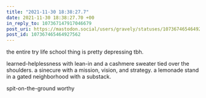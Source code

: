 ```yaml
---
title: "2021-11-30 18:38:27.7"
date: 2021-11-30 18:38:27.70 +00
in_reply_to: 107367147917046679
post_uri: https://mastodon.social/users/gravely/statuses/107367465464927562
post_id: 107367465464927562
---
```

the entire try life school thing is pretty depressing tbh.

learned-helplessness with lean-in and a cashmere sweater tied over the shoulders. a sinecure with a mission, vision, and strategy. a lemonade stand in a gated neighborhood with a substack.

spit-on-the-ground worthy


